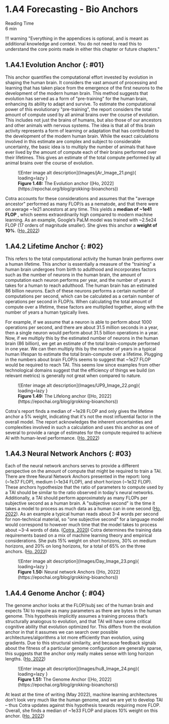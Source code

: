 # 1.A4 Forecasting - Bio Anchors
<div class="section-meta">
    <div class="meta-item">
        <span class="meta-icon">
            <i class="fas fa-clock"></i>
        </span>
        <div class="meta-content">
            <div class="meta-label">Reading Time</div>
            <div class="meta-value">6 min</div>
        </div>
    </div>
</div>

!!! warning "Everything in the appendices is optional, and is meant as additional knowledge and context. You do not need to read this to understand the core points made in either this chapter or future chapters."

## 1.A4.1 Evolution Anchor {: #01}

This anchor quantifies the computational effort invested by evolution in shaping the human brain. It considers the vast amount of processing and learning that has taken place from the emergence of the first neurons to the development of the modern human brain. This method suggests that evolution has served as a form of "pre-training" for the human brain, enhancing its ability to adapt and survive. To estimate the computational power of this evolutionary "pre-training", the report considers the total amount of compute used by all animal brains over the course of evolution. This includes not just the brains of humans, but also those of our ancestors and other animals with nervous systems. The idea is that all of this brain activity represents a form of learning or adaptation that has contributed to the development of the modern human brain. While the exact calculations involved in this estimate are complex and subject to considerable uncertainty, the basic idea is to multiply the number of animals that have ever lived by the amount of compute each of their brains performed over their lifetimes. This gives an estimate of the total compute performed by all animal brains over the course of evolution.

<figure markdown="span">
![Enter image alt description](Images/jAr_Image_21.png){ loading=lazy }
  <figcaption markdown="1"><b>Figure 1.48:</b> The Evolution anchor ([Ho, 2022](https://epochai.org/blog/grokking-bioanchors))</figcaption>
</figure>

Cotra accounts for these considerations and assumes that the "average ancestor" performed as many FLOP/s as a nematode, and that there were on average ~1e21 ancestors at any time. This yields a **median of ~1e41 FLOP** , which seems extraordinarily high compared to modern machine learning. As an example, Google’s PaLM model was trained with ~2.5e24 FLOP (17 orders of magnitude smaller). She gives this anchor a **weight of 10%**. ([Ho, 2022](https://epochai.org/blog/grokking-bioanchors))

</tab>

## 1.A4.2 Lifetime Anchor {: #02}

This refers to the total computational activity the human brain performs over a human lifetime. This anchor is essentially a measure of the "training" a human brain undergoes from birth to adulthood and incorporates factors such as the number of neurons in the human brain, the amount of computation each neuron performs per year, and the number of years it takes for a human to reach adulthood. The human brain has an estimated 86 billion neurons. Each of these neurons performs a certain number of computations per second, which can be calculated as a certain number of operations per second in FLOP/s. When calculating the total amount of compute over a lifetime, these factors are multiplied together, along with the number of years a human typically lives.

For example, if we assume that a neuron is able to perform about 1000 operations per second, and there are about 31.5 million seconds in a year, then a single neuron would perform about 31.5 billion operations in a year. Now, if we multiply this by the estimated number of neurons in the human brain (86 billion), we get an estimate of the total brain-compute performed in one year. We can then multiply this by the number of years in a typical human lifespan to estimate the total brain-compute over a lifetime. Plugging in the numbers about brain FLOP/s seems to suggest that ~1e27 FLOP would be required to reach TAI. This seems low since examples from other technological domains suggest that the efficiency of things we build (on relevant metrics) is generally not great when compared to nature.

<figure markdown="span">
![Enter image alt description](Images/UP9_Image_22.png){ loading=lazy }
  <figcaption markdown="1"><b>Figure 1.49:</b> The Lifelong anchor ([Ho, 2022](https://epochai.org/blog/grokking-bioanchors))</figcaption>
</figure>

Cotra's report finds a median of ~1e28 FLOP and only gives the lifetime anchor a 5% weight, indicating that it's not the most influential factor in the overall model. The report acknowledges the inherent uncertainties and complexities involved in such a calculation and uses this anchor as one of several to provide a range of estimates for the compute required to achieve AI with human-level performance. ([Ho, 2022](https://epochai.org/blog/grokking-bioanchors))

</tab>

## 1.A4.3 Neural Network Anchors {: #03}

Each of the neural network anchors serves to provide a different perspective on the amount of compute that might be required to train a TAI. There are three Neural Network Anchors presented in the report: long (~1e37 FLOP), medium (~1e34 FLOP), and short horizon (~1e32 FLOP). These anchors hypothesize that the ratio of parameters to compute used by a TAI should be similar to the ratio observed in today's neural networks. Additionally, a TAI should perform approximately as many FLOPs per subjective second as a human brain. A "subjective second" is the time it takes a model to process as much data as a human can in one second ([Ho, 2022](https://epochai.org/blog/grokking-bioanchors)). As an example a typical human reads about 3-4 words per second for non-technical material, so "one subjective second" for a language model would correspond to however much time that the model takes to process about ~3-4 words of data. ([Cotra, 2020](https://www.alignmentforum.org/posts/KrJfoZzpSDpnrv9va/draft-report-on-ai-timelines)) Cotra determines the training data requirements based on a mix of machine learning theory and empirical considerations. She puts 15% weight on short horizons, 30% on medium horizons, and 20% on long horizons, for a total of 65% on the three anchors. ([Ho, 2022](https://epochai.org/blog/grokking-bioanchors))

<figure markdown="span">
![Enter image alt description](Images/Day_Image_23.png){ loading=lazy }
  <figcaption markdown="1"><b>Figure 1.50:</b> Neural network Anchors ([Ho, 2022](https://epochai.org/blog/grokking-bioanchors))</figcaption>
</figure>

## 1.A4.4 Genome Anchor {: #04}

The genome anchor looks at the FLOP/subj sec of the human brain and expects TAI to require as many parameters as there are bytes in the human genome. This hypothesis implicitly assumes a training process that’s structurally analogous to evolution, and that TAI will have some critical cognitive ability that evolution optimized for. This differs from the evolution anchor in that it assumes we can search over possible architectures/algorithms a lot more efficiently than evolution, using gradients. Due to this structural similarity, and because feedback signals about the fitness of a particular genome configuration are generally sparse, this suggests that the anchor only really makes sense with long horizon lengths. ([Ho, 2022](https://epochai.org/blog/grokking-bioanchors))

<figure markdown="span">
![Enter image alt description](Images/hu8_Image_24.png){ loading=lazy }
  <figcaption markdown="1"><b>Figure 1.51:</b> The Genome Anchor ([Ho, 2022](https://epochai.org/blog/grokking-bioanchors))</figcaption>
</figure>

At least at the time of writing (May 2022), machine learning architectures don’t look very much like the human genome, and we are yet to develop TAI – thus Cotra updates against this hypothesis towards requiring more FLOP. Overall, she finds a median of ~1e33 FLOP and places 10% weight on this anchor. ([Ho, 2022](https://epochai.org/blog/grokking-bioanchors))

<!--

LLM counters:

[[2310.16028] What Algorithms can Transformers Learn? A Study in Length Generalization](https://arxiv.org/abs/2310.16028)

[[1911.01547] On the Measure of Intelligence](https://arxiv.org/abs/1911.01547)

[[2210.01240] Language Models Are Greedy Reasoners: A Systematic Formal Analysis of Chain-of-Thought](https://arxiv.org/abs/2210.01240)

[[2305.18654] Faith and Fate: Limits of Transformers on Compositionality](https://arxiv.org/abs/2305.18654)

[[2404.09932] Foundational Challenges in Assuring Alignment and Safety of Large Language Models](https://arxiv.org/abs/2404.09932)

[[2406.04520] NATURAL PLAN: Benchmarking LLMs on Natural Language Planning](https://arxiv.org/abs/2406.04520)

[[2405.04776] Chain of Thoughtlessness? An Analysis of CoT in Planning](https://arxiv.org/abs/2405.04776)

[[2305.15771] On the Planning Abilities of Large Language Models : A Critical Investigation](https://arxiv.org/abs/2305.15771)

[[2310.01798] Large Language Models Cannot Self-Correct Reasoning Yet](https://arxiv.org/abs/2310.01798)

[[2312.11562] A Survey of Reasoning with Foundation Models](https://arxiv.org/abs/2312.11562)

Moravec Paradox is absent - [https://epoch.ai/gradient-updates/movarec-s-paradox](https://epoch.ai/gradient-updates/movarec-s-paradox) 

→